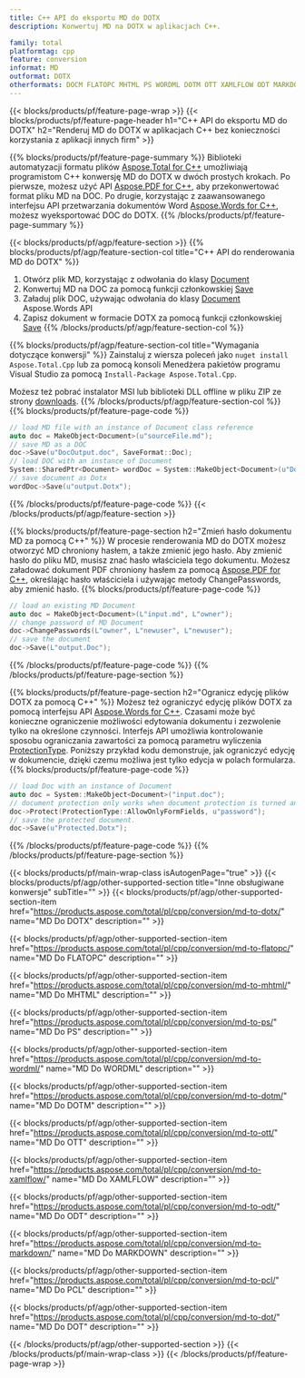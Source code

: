 ```yaml
---
title: C++ API do eksportu MD do DOTX
description: Konwertuj MD na DOTX w aplikacjach C++.

family: total
platformtag: cpp
feature: conversion
informat: MD
outformat: DOTX
otherformats: DOCM FLATOPC MHTML PS WORDML DOTM OTT XAMLFLOW ODT MARKDOWN PCL DOT
---
```

{{< blocks/products/pf/feature-page-wrap >}}
{{< blocks/products/pf/feature-page-header h1="C++ API do eksportu MD do DOTX" h2="Renderuj MD do DOTX w aplikacjach C++ bez konieczności korzystania z aplikacji innych firm" >}}

{{% blocks/products/pf/feature-page-summary %}}
Biblioteki automatyzacji formatu plików [Aspose.Total for C++](https://products.aspose.com/total/cpp/) umożliwiają programistom C++ konwersję MD do DOTX w dwóch prostych krokach. Po pierwsze, możesz użyć API [Aspose.PDF for C++](https://products.aspose.com/pdf/cpp/), aby przekonwertować format pliku MD na DOC. Po drugie, korzystając z zaawansowanego interfejsu API przetwarzania dokumentów Word [Aspose.Words for C++](https://products.aspose.com/words/cpp/), możesz wyeksportować DOC do DOTX. 
{{% /blocks/products/pf/feature-page-summary  %}}

{{< blocks/products/pf/agp/feature-section >}}
{{% blocks/products/pf/agp/feature-section-col title="C++ API do renderowania MD do DOTX" %}}
1. Otwórz plik MD, korzystając z odwołania do klasy [Document](https://reference.aspose.com/pdf/cpp/class/aspose.pdf.document)
2. Konwertuj MD na DOC za pomocą funkcji członkowskiej [Save](https://reference.aspose.com/pdf/cpp/class/aspose.pdf.document#adb8061c585440fde49c1263e68837f01)
3. Załaduj plik DOC, używając odwołania do klasy [Document](https://reference.aspose.com/words/cpp/class/aspose.words.document) Aspose.Words API
4. Zapisz dokument w formacie DOTX za pomocą funkcji członkowskiej [Save](https://reference.aspose.com/words/cpp/class/aspose.words.document#save_stream_saveformat)
{{% /blocks/products/pf/agp/feature-section-col %}}

{{% blocks/products/pf/agp/feature-section-col title="Wymagania dotyczące konwersji" %}}
Zainstaluj z wiersza poleceń jako ```nuget install Aspose.Total.Cpp``` lub za pomocą konsoli Menedżera pakietów programu Visual Studio za pomocą ```Install-Package Aspose.Total.Cpp```.

Możesz też pobrać instalator MSI lub biblioteki DLL offline w pliku ZIP ze strony [downloads](https://releases.aspose.com/total/cpp).
{{% /blocks/products/pf/agp/feature-section-col %}}
{{% blocks/products/pf/feature-page-code %}}

```cpp
// load MD file with an instance of Document class reference
auto doc = MakeObject<Document>(u"sourceFile.md");
// save MD as a DOC 
doc->Save(u"DocOutput.doc", SaveFormat::Doc); 
// load DOC with an instance of Document
System::SharedPtr<Document> wordDoc = System::MakeObject<Document>(u"DocOutput.doc");
// save document as Dotx
wordDoc->Save(u"output.Dotx");  
```


{{% /blocks/products/pf/feature-page-code %}}
{{< /blocks/products/pf/agp/feature-section >}}

{{% blocks/products/pf/feature-page-section  h2="Zmień hasło dokumentu MD za pomocą C++" %}}
W procesie renderowania MD do DOTX możesz otworzyć MD chroniony hasłem, a także zmienić jego hasło. Aby zmienić hasło do pliku MD, musisz znać hasło właściciela tego dokumentu. Możesz załadować dokument PDF chroniony hasłem za pomocą [Aspose.PDF for C++](https://products.aspose.com/pdf/cpp/), określając hasło właściciela i używając metody ChangePasswords, aby zmienić hasło.
{{% blocks/products/pf/feature-page-code %}}

```cpp
// load an existing MD Document
auto doc = MakeObject<Document>(L"input.md", L"owner");
// change password of MD Document
doc->ChangePasswords(L"owner", L"newuser", L"newuser");
// save the document
doc->Save(L"output.Doc");
```

{{% /blocks/products/pf/feature-page-code  %}}
{{% /blocks/products/pf/feature-page-section %}}

{{% blocks/products/pf/feature-page-section  h2="Ogranicz edycję plików DOTX za pomocą C++" %}}
Możesz też ograniczyć edycję plików DOTX za pomocą interfejsu API [Aspose.Words for C++](https://products.aspose.com/words/cpp/). Czasami może być konieczne ograniczenie możliwości edytowania dokumentu i zezwolenie tylko na określone czynności. Interfejs API umożliwia kontrolowanie sposobu ograniczania zawartości za pomocą parametru wyliczenia [ProtectionType](https://reference.aspose.com/words/cpp/namespace/aspose.words#protectiontype). Poniższy przykład kodu demonstruje, jak ograniczyć edycję w dokumencie, dzięki czemu możliwa jest tylko edycja w polach formularza.
{{% blocks/products/pf/feature-page-code %}}

```cpp
// load Doc with an instance of Document
auto doc = System::MakeObject<Document>("input.doc");
// document protection only works when document protection is turned and only editing in form fields is allowed.
doc->Protect(ProtectionType::AllowOnlyFormFields, u"password");
// save the protected document.
doc->Save(u"Protected.Dotx");  
```

{{% /blocks/products/pf/feature-page-code  %}}
{{% /blocks/products/pf/feature-page-section %}}

{{< blocks/products/pf/main-wrap-class isAutogenPage="true" >}}
{{< blocks/products/pf/agp/other-supported-section title="Inne obsługiwane konwersje" subTitle="" >}}
{{< blocks/products/pf/agp/other-supported-section-item href="https://products.aspose.com/total/pl/cpp/conversion/md-to-dotx/" name="MD Do DOTX" description="" >}}

{{< blocks/products/pf/agp/other-supported-section-item href="https://products.aspose.com/total/pl/cpp/conversion/md-to-flatopc/" name="MD Do FLATOPC" description="" >}}

{{< blocks/products/pf/agp/other-supported-section-item href="https://products.aspose.com/total/pl/cpp/conversion/md-to-mhtml/" name="MD Do MHTML" description="" >}}

{{< blocks/products/pf/agp/other-supported-section-item href="https://products.aspose.com/total/pl/cpp/conversion/md-to-ps/" name="MD Do PS" description="" >}}

{{< blocks/products/pf/agp/other-supported-section-item href="https://products.aspose.com/total/pl/cpp/conversion/md-to-wordml/" name="MD Do WORDML" description="" >}}

{{< blocks/products/pf/agp/other-supported-section-item href="https://products.aspose.com/total/pl/cpp/conversion/md-to-dotm/" name="MD Do DOTM" description="" >}}

{{< blocks/products/pf/agp/other-supported-section-item href="https://products.aspose.com/total/pl/cpp/conversion/md-to-ott/" name="MD Do OTT" description="" >}}

{{< blocks/products/pf/agp/other-supported-section-item href="https://products.aspose.com/total/pl/cpp/conversion/md-to-xamlflow/" name="MD Do XAMLFLOW" description="" >}}

{{< blocks/products/pf/agp/other-supported-section-item href="https://products.aspose.com/total/pl/cpp/conversion/md-to-odt/" name="MD Do ODT" description="" >}}

{{< blocks/products/pf/agp/other-supported-section-item href="https://products.aspose.com/total/pl/cpp/conversion/md-to-markdown/" name="MD Do MARKDOWN" description="" >}}

{{< blocks/products/pf/agp/other-supported-section-item href="https://products.aspose.com/total/pl/cpp/conversion/md-to-pcl/" name="MD Do PCL" description="" >}}

{{< blocks/products/pf/agp/other-supported-section-item href="https://products.aspose.com/total/pl/cpp/conversion/md-to-dot/" name="MD Do DOT" description="" >}}


{{< /blocks/products/pf/agp/other-supported-section >}}
{{< /blocks/products/pf/main-wrap-class >}}
{{< /blocks/products/pf/feature-page-wrap >}}